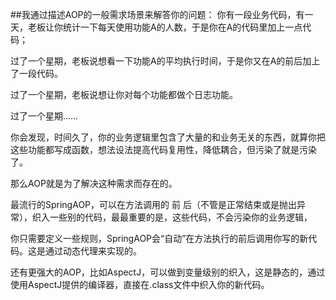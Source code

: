 ##我通过描述AOP的一般需求场景来解答你的问题：
你有一段业务代码，有一天，老板让你统计一下每天使用功能A的人数，于是你在A的代码里加上一点代码；  

过了一个星期，老板说想看一下功能A的平均执行时间，于是你又在A的前后加上了一段代码。  

过了一个星期，老板说想让你对每个功能都做个日志功能。  

过了一个星期……  

你会发现，时间久了，你的业务逻辑里包含了大量的和业务无关的东西，就算你把这些功能都写成函数，想法设法提高代码复用性，降低耦合，但污染了就是污染了。  

那么AOP就是为了解决这种需求而存在的。  

最流行的SpringAOP，可以在方法调用的 前  后（不管是正常结束或是抛出异常），织入一些别的代码，最最重要的是，这些代码，不会污染你的业务逻辑，  

你只需要定义一些规则，SpringAOP会“自动”在方法执行的前后调用你写的新代码。这是通过动态代理来实现的。  

还有更强大的AOP，比如AspectJ，可以做到变量级别的织入，这是静态的，通过使用AspectJ提供的编译器，直接在.class文件中织入你的新代码。  

